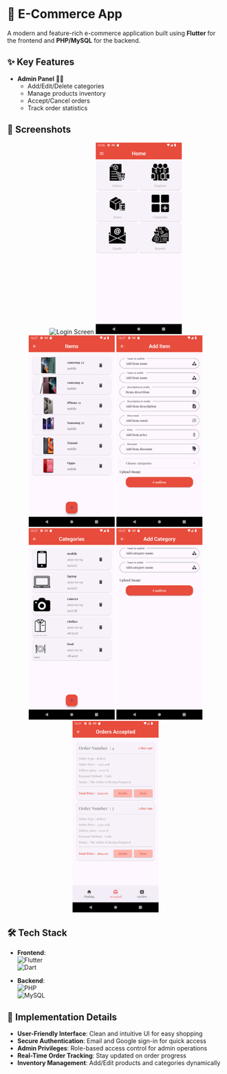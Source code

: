 # 🛒 E-Commerce App  
A modern and feature-rich e-commerce application built using **Flutter** for the frontend and **PHP/MySQL** for the backend.

## ✨ Key Features


- **Admin Panel** 👨💼
  - Add/Edit/Delete categories
  - Manage products inventory
  - Accept/Cancel orders
  - Track order statistics

## 📸 Screenshots
<div align="center">
  <img src="./assets/screenshots/2-Authزحىل" width="200" alt="Login Screen">
  <img src="./assets/screenshots/3-home.png" width="200" alt="Verification Screen">
  <img src="./assets/screenshots/4-add item.png" width="200" alt="Home Screen">
  <img src="./assets/screenshots/5-add item.png" width="200" alt="Items Screen">
  <img src="./assets/screenshots/6-view cate.png" width="200" alt="Item View Screen">
  <img src="./assets/screenshots/7-add cate.png" width="200" alt="Cart Screen">
  <img src="./assets/screenshots/8-orders.png" width="200" alt="Orders Binding Screen">
</div>

## 🛠️ Tech Stack
- **Frontend**:  
  <img src="https://img.shields.io/badge/Flutter-02569B?style=flat&logo=flutter&logoColor=white" alt="Flutter">  
  <img src="https://img.shields.io/badge/Dart-0175C2?style=flat&logo=dart&logoColor=white" alt="Dart">

- **Backend**:  
  <img src="https://img.shields.io/badge/PHP-777BB4?style=flat&logo=php&logoColor=white" alt="PHP">  
  <img src="https://img.shields.io/badge/MySQL-4479A1?style=flat&logo=mysql&logoColor=white" alt="MySQL">


## 🚀 Implementation Details
- **User-Friendly Interface**: Clean and intuitive UI for easy shopping
- **Secure Authentication**: Email and Google sign-in for quick access
- **Admin Privileges**: Role-based access control for admin operations
- **Real-Time Order Tracking**: Stay updated on order progress
- **Inventory Management**: Add/Edit products and categories dynamically

